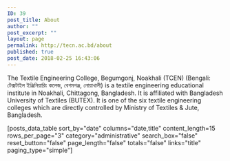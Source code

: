 ```yaml
---
ID: 39
post_title: About
author: ""
post_excerpt: ""
layout: page
permalink: http://tecn.ac.bd/about
published: true
post_date: 2018-02-25 16:43:06
---
```

<p>The Textile Engineering College, Begumgonj, Noakhali (TCEN) (Bengali: টেক্সটাইল ইঞ্জিনিয়ারিং কলেজ, বেগমগঞ্জ, নোয়াখালী) is a textile engineering educational institute in Noakhali, Chittagong, Bangladesh. It is affiliated with Bangladesh University of Textiles (BUTEX). It is one of the six textile engineering colleges which are directly controlled by Ministry of Textiles &amp; Jute, Bangladesh.</p>[posts_data_table sort_by="date" columns="date,title" content_length=15 rows_per_page="3" category="administrative" search_box="false" reset_button="false" page_length="false" totals="false" links="title" paging_type="simple"]